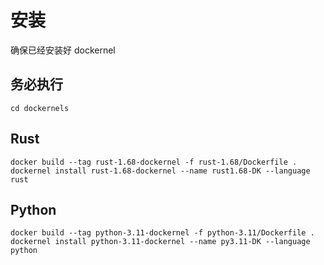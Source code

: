 # 安装

确保已经安装好 dockernel

## 务必执行
```shell
cd dockernels
```

## Rust

```shell
docker build --tag rust-1.68-dockernel -f rust-1.68/Dockerfile .
dockernel install rust-1.68-dockernel --name rust1.68-DK --language rust
```

## Python

```shell
docker build --tag python-3.11-dockernel -f python-3.11/Dockerfile .
dockernel install python-3.11-dockernel --name py3.11-DK --language python
```